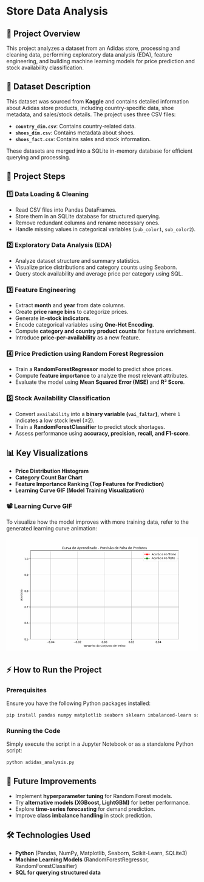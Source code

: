 # Store Data Analysis

## 📌 Project Overview
This project analyzes a dataset from an Adidas store, processing and cleaning data, performing exploratory data analysis (EDA), feature engineering, and building machine learning models for price prediction and stock availability classification.

## 📂 Dataset Description
This dataset was sourced from **Kaggle** and contains detailed information about Adidas store products, including country-specific data, shoe metadata, and sales/stock details.
The project uses three CSV files:
- **`country_dim.csv`**: Contains country-related data.
- **`shoes_dim.csv`**: Contains metadata about shoes.
- **`shoes_fact.csv`**: Contains sales and stock information.

These datasets are merged into a SQLite in-memory database for efficient querying and processing.

## 🚀 Project Steps
### **1️⃣ Data Loading & Cleaning**
- Read CSV files into Pandas DataFrames.
- Store them in an SQLite database for structured querying.
- Remove redundant columns and rename necessary ones.
- Handle missing values in categorical variables (`sub_color1`, `sub_color2`).

### **2️⃣ Exploratory Data Analysis (EDA)**
- Analyze dataset structure and summary statistics.
- Visualize price distributions and category counts using Seaborn.
- Query stock availability and average price per category using SQL.

### **3️⃣ Feature Engineering**
- Extract **month** and **year** from date columns.
- Create **price range bins** to categorize prices.
- Generate **in-stock indicators**.
- Encode categorical variables using **One-Hot Encoding**.
- Compute **category and country product counts** for feature enrichment.
- Introduce **price-per-availability** as a new feature.

### **4️⃣ Price Prediction using Random Forest Regression**
- Train a **RandomForestRegressor** model to predict shoe prices.
- Compute **feature importance** to analyze the most relevant attributes.
- Evaluate the model using **Mean Squared Error (MSE)** and **R² Score**.

### **5️⃣ Stock Availability Classification**
- Convert `availability` into a **binary variable (`vai_faltar`)**, where `1` indicates a low stock level (≤2).
- Train a **RandomForestClassifier** to predict stock shortages.
- Assess performance using **accuracy, precision, recall, and F1-score**.

## 📊 Key Visualizations
- **Price Distribution Histogram**
- **Category Count Bar Chart**
- **Feature Importance Ranking (Top Features for Prediction)**
- **Learning Curve GIF (Model Training Visualization)**

### **📽 Learning Curve GIF**
To visualize how the model improves with more training data, refer to the generated learning curve animation:

![Learning Curve](assets/learning_curve.gif)

## ⚡ How to Run the Project
### Prerequisites
Ensure you have the following Python packages installed:
```sh
pip install pandas numpy matplotlib seaborn sklearn imbalanced-learn sqlite3
```

### Running the Code
Simply execute the script in a Jupyter Notebook or as a standalone Python script:
```sh
python adidas_analysis.py
```

## 📌 Future Improvements
- Implement **hyperparameter tuning** for Random Forest models.
- Try **alternative models (XGBoost, LightGBM)** for better performance.
- Explore **time-series forecasting** for demand prediction.
- Improve **class imbalance handling** in stock prediction.

## 🛠 Technologies Used
- **Python** (Pandas, NumPy, Matplotlib, Seaborn, Scikit-Learn, SQLite3)
- **Machine Learning Models** (RandomForestRegressor, RandomForestClassifier)
- **SQL for querying structured data**

